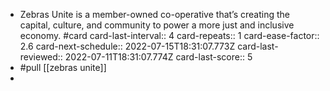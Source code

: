 - Zebras Unite is a member-owned co-operative that’s creating the capital, culture, and community to power a more just and inclusive economy. #card
  card-last-interval:: 4
  card-repeats:: 1
  card-ease-factor:: 2.6
  card-next-schedule:: 2022-07-15T18:31:07.773Z
  card-last-reviewed:: 2022-07-11T18:31:07.774Z
  card-last-score:: 5
- #pull [[zebras unite]]
-